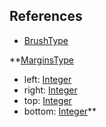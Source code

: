 ## References
  * [BrushType](RebellionBrushType.md)

**[MarginsType](RebellionMarginsType.md)
  * left: [Integer](Integer.md)
  * right: [Integer](Integer.md)
  * top: [Integer](Integer.md)
  * bottom: [Integer](Integer.md)**
